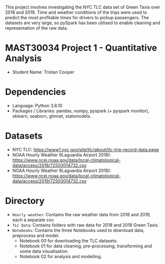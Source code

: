 This project involves investigating the NYC TLC data set of Green Taxis over 2018 and 2019. Time and weather conditions of the trips were used to predict the most profitable times for drivers to pickup passengers. The datasets are very large, so pySpark has been utilised to enable cleaning and representation of the raw data.

# MAST30034 Project 1 - Quantitative Analysis
- Student Name: Tristan Cooper

# Dependencies
- Language: Python 3.8.10
- Packages / Libraries: pandas, numpy, pyspark (+ pyspark monitor), sklearn, seaborn, glmnet, statsmodels.

# Datasets
- NYC TLC: https://www1.nyc.gov/site/tlc/about/tlc-trip-record-data.page
- NOAA Hourly Weather 9Laguardia Airport 2018): https://www.ncei.noaa.gov/data/local-climatological-data/access/2018/72503014732.csv
- NOAA Hourly Weather 9Laguardia Airport 2018): https://www.ncei.noaa.gov/data/local-climatological-data/access/2019/72503014732.csv

# Directory
- `Hourly weather`: Contains the raw weather data from 2018 and 2019, each a separate csv. 
- `TLC Data`: Contains folders with raw data for 2018 and 2019 Green Taxis.
- `Notebooks`: Contains the three Notebooks used to download data, preprocess and model.
    - Notebook 00 for downloading the TLC datasets.
    - Notebook 01 for data cleaning, pre-processing, transforming and some data visualisation.
    - Notebook 02 for analysis and modelling.
